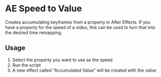 # AE Speed to Value
Creates accumulating keyframes from a property in After Effects. If you have a property for the speed of a video, this can be used to turn that into the desired time remapping.

## Usage

1. Select the property you want to use as the speed
2. Run the script
3. A new effect called "Accumulated Value" will be created with the value
